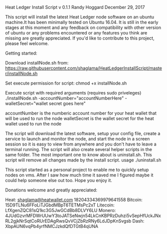 Heat Ledger Install Script
v 0.1.1
Randy Hoggard
December 29, 2017

This script will install the latest Heat Ledger node software on an ubuntu machine.It has been minimally tested on Ubuntu 16.04. It is still in the early stages at this moment and any feedback on compatibility with other version of ubuntu or any problems encountered or any features you think are missing are greatly appreciated. If you'd like to contribute to this project, please feel welcome. 

Getting started:

Download installNode.sh from:
  https://raw.githubusercontent.com/shaglama/HeatLedgerInstallScript/master/installNode.sh

Set execute permission for script:
  chmod +x installNode.sh

Execute script with required arguments (requires sudo priveleges)
  ./installNode.sh -accountNumber="accountNumberHere" -walletSecret="wallet secret goes here"
  
 accountNumber is the numberic account number for your heat wallet that will be used to run the node
 walletSecret is the wallet secret for the heat wallet used to run the node
 
 
 The script will download the latest software, setup your config file, create a service to launch and monitor the node, and start the node in a screen session so it is easy to view from anywhere and you don't have to leave a terminal running. The script will also create several helper scripts in the same folder. The most important one to know about is uninstall.sh. This script will remove all changes made by the install script.
 usage
 ./uninstall.sh
 
 
 This script started as a personal project to enable me to quickly setup nodes on vms. After I saw how much time it saved me I figured maybe it could help someone else out too. Hope you enjoy it. 
 
 Donations welcome and greatly appreciated:
 
 Heat: shaglama@heatwallet.com 18204334369979641558
 Bitcoin: 15D9TLNu6FFoLiTJGbdMBpT6TETMsPc2xT
 Litecoin: LfXgenZQC81sQ1kc3G5JwGCdBb8DLVY6LU
 Monero: 4JUdGzvrMFDWrUUwY3toJATSeNwjn54LkCnKBPRzDuhzi5vSepHfUckJNxRL2gjkNrSqtCoRUrEDAgRwsQvVCjZbRzRNy6LdJDpKnSvgsb
 Dash: XbpAUN6vqPb4yrfNMCJzkdQfDTGtB4qUNA
 
 
